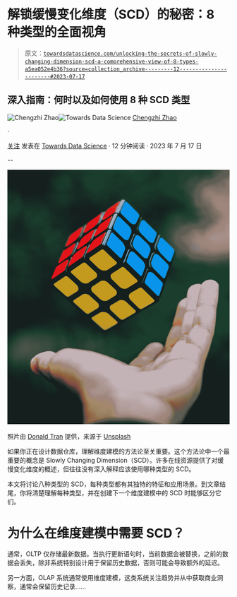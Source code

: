 # 解锁缓慢变化维度（SCD）的秘密：8 种类型的全面视角

> 原文：[`towardsdatascience.com/unlocking-the-secrets-of-slowly-changing-dimension-scd-a-comprehensive-view-of-8-types-a5ea052e4b36?source=collection_archive---------12-----------------------#2023-07-17`](https://towardsdatascience.com/unlocking-the-secrets-of-slowly-changing-dimension-scd-a-comprehensive-view-of-8-types-a5ea052e4b36?source=collection_archive---------12-----------------------#2023-07-17)

## 深入指南：何时以及如何使用 8 种 SCD 类型

[](https://chengzhizhao.medium.com/?source=post_page-----a5ea052e4b36--------------------------------)![Chengzhi Zhao](https://chengzhizhao.medium.com/?source=post_page-----a5ea052e4b36--------------------------------)[](https://towardsdatascience.com/?source=post_page-----a5ea052e4b36--------------------------------)![Towards Data Science](https://towardsdatascience.com/?source=post_page-----a5ea052e4b36--------------------------------) [Chengzhi Zhao](https://chengzhizhao.medium.com/?source=post_page-----a5ea052e4b36--------------------------------)

·

[关注](https://medium.com/m/signin?actionUrl=https%3A%2F%2Fmedium.com%2F_%2Fsubscribe%2Fuser%2Ff956c63a9571&operation=register&redirect=https%3A%2F%2Ftowardsdatascience.com%2Funlocking-the-secrets-of-slowly-changing-dimension-scd-a-comprehensive-view-of-8-types-a5ea052e4b36&user=Chengzhi+Zhao&userId=f956c63a9571&source=post_page-f956c63a9571----a5ea052e4b36---------------------post_header-----------) 发表在 [Towards Data Science](https://towardsdatascience.com/?source=post_page-----a5ea052e4b36--------------------------------) · 12 分钟阅读 · 2023 年 7 月 17 日 [](https://medium.com/m/signin?actionUrl=https%3A%2F%2Fmedium.com%2F_%2Fvote%2Ftowards-data-science%2Fa5ea052e4b36&operation=register&redirect=https%3A%2F%2Ftowardsdatascience.com%2Funlocking-the-secrets-of-slowly-changing-dimension-scd-a-comprehensive-view-of-8-types-a5ea052e4b36&user=Chengzhi+Zhao&userId=f956c63a9571&source=-----a5ea052e4b36---------------------clap_footer-----------)

--

[](https://medium.com/m/signin?actionUrl=https%3A%2F%2Fmedium.com%2F_%2Fbookmark%2Fp%2Fa5ea052e4b36&operation=register&redirect=https%3A%2F%2Ftowardsdatascience.com%2Funlocking-the-secrets-of-slowly-changing-dimension-scd-a-comprehensive-view-of-8-types-a5ea052e4b36&source=-----a5ea052e4b36---------------------bookmark_footer-----------)![](img/62d6484416ffb7efede0a361a2155b00.png)

照片由 [Donald Tran](https://unsplash.com/@donald_tr4n?utm_source=unsplash&utm_medium=referral&utm_content=creditCopyText) 提供，来源于 [Unsplash](https://unsplash.com/photos/Lvy_S3ELzIs?utm_source=unsplash&utm_medium=referral&utm_content=creditCopyText)

如果你正在设计数据仓库，理解维度建模的方法论至关重要。这个方法论中一个最重要的概念是 Slowly Changing Dimension（SCD）。许多在线资源提供了对缓慢变化维度的概述，但往往没有深入解释应该使用哪种类型的 SCD。

本文将讨论八种类型的 SCD，每种类型都有其独特的特征和应用场景。到文章结尾，你将清楚理解每种类型，并在创建下一个维度建模中的 SCD 时能够区分它们。

# 为什么在维度建模中需要 SCD？

通常，OLTP 仅存储最新数据。当执行更新语句时，当前数据会被替换，之前的数据会丢失，除非系统特别设计用于保留历史数据，否则可能会导致额外的延迟。

另一方面，OLAP 系统通常使用维度建模，这类系统关注趋势并从中获取商业洞察，通常会保留历史记录……
